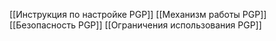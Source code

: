 [[Инструкция по настройке PGP]]
[[Механизм работы PGP]]
[[Безопасность PGP]]
[[Ограничения использования PGP]]
